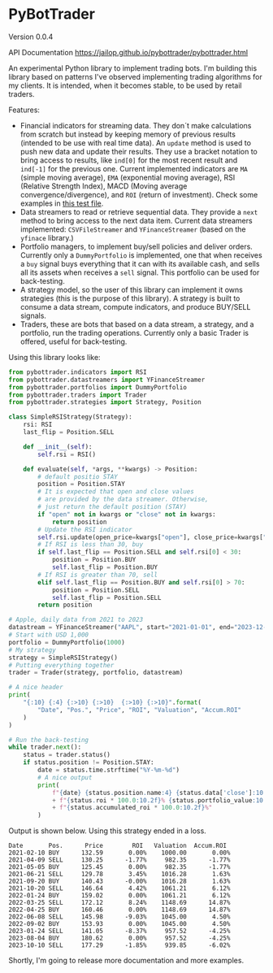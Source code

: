 # PyBotTrader

Version 0.0.4

API Documentation <https://jailop.github.io/pybottrader/pybottrader.html>

An experimental Python library to implement trading bots. I'm building this
library based on patterns I've observed implementing trading algorithms for my
clients. It is intended, when it becomes stable, to be used by retail traders.

Features:

- Financial indicators for streaming data. They don´t make calculations from
  scratch but instead by keeping memory of previous results (intended to be use
  with real time data). An `update` method is used to push new data and update
  their results. They use a bracket notation to bring access to results, like
  `ind[0]` for the most recent result and `ind[-1]` for the previous one.
  Current implemented indicators are `MA` (simple moving average), `EMA`
  (exponential moving average), RSI (Relative Strength Index), MACD (Moving
  average convergence/divergence), and `ROI` (return of investment). Check some
  examples in [this test
  file](https://github.com/jailop/pybottrader/blob/main/test/test_indicators.py).
- Data streamers to read or retrieve sequential data. They provide a `next`
  method to bring access to the next data item. Current data streamers
  implemented: `CSVFileStreamer` and `YFinanceStreamer` (based on the `yfinace`
  library.)
- Portfolio managers, to implement buy/sell policies and deliver orders.
  Currently only a `DummyPortfolio` is implemented, one that when receives a
  `buy` signal buys everything that it can with its available cash, and sells
  all its assets when receives a `sell` signal. This portfolio can be used for
  back-testing.
- A strategy model, so the user of this library can implement it owns strategies
  (this is the purpose of this library).  A strategy is built to consume a data
  stream, compute indicators, and produce BUY/SELL signals.
- Traders, these are bots that based on a data stream, a strategy, and a
  portfolio, run the trading operations. Currently only a basic Trader is
  offered, useful for back-testing.

Using this library looks like:

``` python
from pybottrader.indicators import RSI
from pybottrader.datastreamers import YFinanceStreamer
from pybottrader.portfolios import DummyPortfolio
from pybottrader.traders import Trader
from pybottrader.strategies import Strategy, Position

class SimpleRSIStrategy(Strategy):
    rsi: RSI
    last_flip = Position.SELL

    def __init__(self):
        self.rsi = RSI()

    def evaluate(self, *args, **kwargs) -> Position:
        # default positio STAY
        position = Position.STAY
        # It is expected that open and close values
        # are provided by the data streamer. Otherwise,
        # just return the default position (STAY)
        if "open" not in kwargs or "close" not in kwargs:
            return position
        # Update the RSI indicator
        self.rsi.update(open_price=kwargs["open"], close_price=kwargs["close"])
        # If RSI is less than 30, buy
        if self.last_flip == Position.SELL and self.rsi[0] < 30:
            position = Position.BUY
            self.last_flip = Position.BUY
        # If RSI is greater than 70, sell
        elif self.last_flip == Position.BUY and self.rsi[0] > 70:
            position = Position.SELL
            self.last_flip = Position.SELL
        return position

# Apple, daily data from 2021 to 2023
datastream = YFinanceStreamer("AAPL", start="2021-01-01", end="2023-12-31")
# Start with USD 1,000
portfolio = DummyPortfolio(1000)
# My strategy
strategy = SimpleRSIStrategy()
# Putting everything together
trader = Trader(strategy, portfolio, datastream)

# A nice header
print(
    "{:10} {:4} {:>10} {:>10}  {:>10} {:>10}".format(
        "Date", "Pos.", "Price", "ROI", "Valuation", "Accum.ROI"
    )
)

# Run the back-testing
while trader.next():
    status = trader.status()
    if status.position != Position.STAY:
        date = status.time.strftime("%Y-%m-%d")
        # A nice output
        print(
            f"{date} {status.position.name:4} {status.data['close']:10.2f} "
            + f"{status.roi * 100.0:10.2f}% {status.portfolio_value:10.2f} "
            + f"{status.accumulated_roi * 100.0:10.2f}%"
        )
```

Output is shown below. Using this strategy ended in a loss.

```
Date       Pos.      Price        ROI   Valuation  Accum.ROI
2021-02-10 BUY      132.59       0.00%    1000.00       0.00%
2021-04-09 SELL     130.25      -1.77%     982.35      -1.77%
2021-05-05 BUY      125.45       0.00%     982.35      -1.77%
2021-06-21 SELL     129.78       3.45%    1016.28       1.63%
2021-09-20 BUY      140.43      -0.00%    1016.28       1.63%
2021-10-20 SELL     146.64       4.42%    1061.21       6.12%
2022-01-24 BUY      159.02       0.00%    1061.21       6.12%
2022-03-25 SELL     172.12       8.24%    1148.69      14.87%
2022-04-25 BUY      160.46       0.00%    1148.69      14.87%
2022-06-08 SELL     145.98      -9.03%    1045.00       4.50%
2022-09-02 BUY      153.93       0.00%    1045.00       4.50%
2023-01-24 SELL     141.05      -8.37%     957.52      -4.25%
2023-08-04 BUY      180.62       0.00%     957.52      -4.25%
2023-10-10 SELL     177.29      -1.85%     939.85      -6.02%
```

Shortly, I'm going to release more documentation and more examples.
